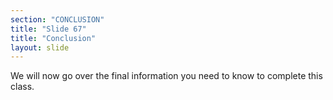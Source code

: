 ```yaml
---
section: "CONCLUSION"
title: "Slide 67"
title: "Conclusion"
layout: slide
---
```


We will now go over the final information you need to know to complete this class.



